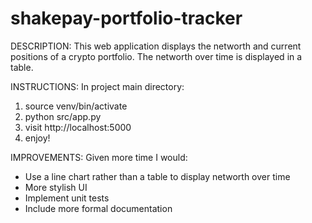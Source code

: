 # shakepay-portfolio-tracker

DESCRIPTION:
This web application displays the networth and current positions 
of a crypto portfolio. The networth over time is displayed in a table.

INSTRUCTIONS:
In project main directory:
1) source venv/bin/activate
2) python src/app.py
3) visit http://localhost:5000
4) enjoy!

IMPROVEMENTS:
Given more time I would:
- Use a line chart rather than a table to display networth over time
- More stylish UI
- Implement unit tests
- Include more formal documentation
